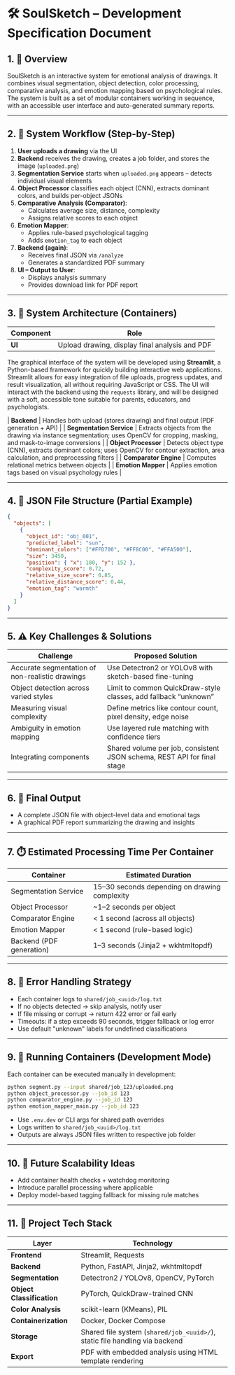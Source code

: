 # 🛠️ SoulSketch – Development Specification Document

## 1. 🧠 Overview
SoulSketch is an interactive system for emotional analysis of drawings. It combines visual segmentation, object detection, color processing, comparative analysis, and emotion mapping based on psychological rules. The system is built as a set of modular containers working in sequence, with an accessible user interface and auto-generated summary reports.

---

## 2. 🔄 System Workflow (Step-by-Step)

1. **User uploads a drawing** via the UI
2. **Backend** receives the drawing, creates a job folder, and stores the image (`uploaded.png`)
3. **Segmentation Service** starts when `uploaded.png` appears – detects individual visual elements
4. **Object Processor** classifies each object (CNN), extracts dominant colors, and builds per-object JSONs
5. **Comparative Analysis (Comparator)**:
   - Calculates average size, distance, complexity
   - Assigns relative scores to each object
6. **Emotion Mapper**:
   - Applies rule-based psychological tagging
   - Adds `emotion_tag` to each object
7. **Backend (again)**:
   - Receives final JSON via `/analyze`
   - Generates a standardized PDF summary
8. **UI – Output to User**:
   - Displays analysis summary
   - Provides download link for PDF report

---

## 3. 🧩 System Architecture (Containers)

| Component | Role |
|-----------|------|
| **UI** | Upload drawing, display final analysis and PDF |

The graphical interface of the system will be developed using **Streamlit**, a Python-based framework for quickly building interactive web applications. Streamlit allows for easy integration of file uploads, progress updates, and result visualization, all without requiring JavaScript or CSS. The UI will interact with the backend using the `requests` library, and will be designed with a soft, accessible tone suitable for parents, educators, and psychologists.

| **Backend** | Handles both upload (stores drawing) and final output (PDF generation + API) |
| **Segmentation Service** | Extracts objects from the drawing via instance segmentation; uses OpenCV for cropping, masking, and mask-to-image conversions |
| **Object Processor** | Detects object type (CNN), extracts dominant colors; uses OpenCV for contour extraction, area calculation, and preprocessing filters |
| **Comparator Engine** | Computes relational metrics between objects |
| **Emotion Mapper** | Applies emotion tags based on visual psychology rules |

---

## 4. 📄 JSON File Structure (Partial Example)
```json
{
  "objects": [
    {
      "object_id": "obj_001",
      "predicted_label": "sun",
      "dominant_colors": ["#FFD700", "#FF8C00", "#FFA500"],
      "size": 3450,
      "position": { "x": 180, "y": 152 },
      "complexity_score": 0.72,
      "relative_size_score": 0.85,
      "relative_distance_score": 0.44,
      "emotion_tag": "warmth"
    }
  ]
}
```

---

## 5. ⚠️ Key Challenges & Solutions

| Challenge | Proposed Solution |
|----------|-------------------|
| Accurate segmentation of non-realistic drawings | Use Detectron2 or YOLOv8 with sketch-based fine-tuning |
| Object detection across varied styles | Limit to common QuickDraw-style classes, add fallback “unknown” |
| Measuring visual complexity | Define metrics like contour count, pixel density, edge noise |
| Ambiguity in emotion mapping | Use layered rule matching with confidence tiers |
| Integrating components | Shared volume per job, consistent JSON schema, REST API for final stage |

---

## 6. 🧾 Final Output
- A complete JSON file with object-level data and emotional tags
- A graphical PDF report summarizing the drawing and insights

---

## 7. ⏱️ Estimated Processing Time Per Container

| Container | Estimated Duration |
|-----------|--------------------|
| Segmentation Service | 15–30 seconds depending on drawing complexity |
| Object Processor | ~1–2 seconds per object |
| Comparator Engine | < 1 second (across all objects) |
| Emotion Mapper | < 1 second (rule-based logic) |
| Backend (PDF generation) | 1–3 seconds (Jinja2 + wkhtmltopdf) |

---

## 8. 🚨 Error Handling Strategy

- Each container logs to `shared/job_<uuid>/log.txt`
- If no objects detected → skip analysis, notify user
- If file missing or corrupt → return 422 error or fail early
- Timeouts: if a step exceeds 90 seconds, trigger fallback or log error
- Use default "unknown" labels for undefined classifications

---

## 9. 🧪 Running Containers (Development Mode)

Each container can be executed manually in development:

```bash
python segment.py --input shared/job_123/uploaded.png
python object_processor.py --job_id 123
python comparator_engine.py --job_id 123
python emotion_mapper_main.py --job_id 123
```

- Use `.env.dev` or CLI args for shared path overrides
- Logs written to `shared/job_<uuid>/log.txt`
- Outputs are always JSON files written to respective job folder

---

## 10. 🧭 Future Scalability Ideas

- Add container health checks + watchdog monitoring
- Introduce parallel processing where applicable
- Deploy model-based tagging fallback for missing rule matches

---

## 11. 🧰 Project Tech Stack

| Layer | Technology |
|-------|------------|
| **Frontend** | Streamlit, Requests |
| **Backend** | Python, FastAPI, Jinja2, wkhtmltopdf |
| **Segmentation** | Detectron2 / YOLOv8, OpenCV, PyTorch |
| **Object Classification** | PyTorch, QuickDraw-trained CNN |
| **Color Analysis** | scikit-learn (KMeans), PIL |
| **Containerization** | Docker, Docker Compose |
| **Storage** | Shared file system (`shared/job_<uuid>/`), static file handling via backend |
| **Export** | PDF with embedded analysis using HTML template rendering |